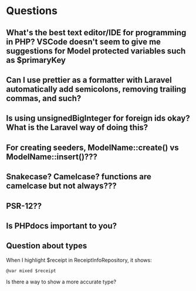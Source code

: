 # Questions

## What's the best text editor/IDE for programming in PHP? VSCode doesn't seem to give me suggestions for Model protected variables such as $primaryKey

## Can I use prettier as a formatter with Laravel automatically add semicolons, removing trailing commas, and such?

## Is using unsignedBigInteger for foreign ids okay? What is the Laravel way of doing this?

## For creating seeders, ModelName::create() vs ModelName::insert()???

## Snakecase? Camelcase? functions are camelcase but not always???

## PSR-12??

## Is PHPdocs important to you?

## Question about types
When I highlight $receipt in ReceiptInfoRepository, it shows:
```
@var mixed $receipt
```
Is there a way to show a more accurate type?